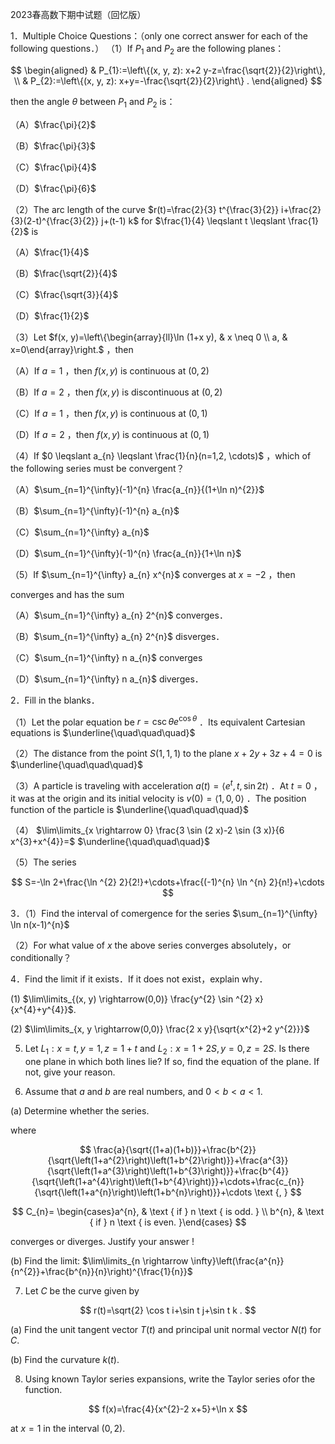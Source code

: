 2023春高数下期中试题（回忆版）

1．Multiple Choice Questions：（only one correct answer for each of the following questions．） （1）If $P_{1}$ and $P_{2}$ are the following planes：

$$
\begin{aligned}
& P_{1}:=\left\{(x, y, z): x+2 y-z=\frac{\sqrt{2}}{2}\right\}, \\
& P_{2}:=\left\{(x, y, z): x+y=-\frac{\sqrt{2}}{2}\right\} .
\end{aligned}
$$

then the angle $\theta$ between $P_{1}$ and $P_{2}$ is：

（A）$\frac{\pi}{2}$

（B）$\frac{\pi}{3}$

（C）$\frac{\pi}{4}$

（D）$\frac{\pi}{6}$

（2）The arc length of the curve $r(t)=\frac{2}{3} t^{\frac{3}{2}} i+\frac{2}{3}(2-t)^{\frac{3}{2}} j+(t-1) k$ for $\frac{1}{4} \leqslant t \leqslant \frac{1}{2}$ is

（A）$\frac{1}{4}$

（B）$\frac{\sqrt{2}}{4}$

（C）$\frac{\sqrt{3}}{4}$

（D）$\frac{1}{2}$

（3）Let $f(x, y)=\left\{\begin{array}{ll}\ln (1+x y), & x \neq 0 \\ a, & x=0\end{array}\right.$ ，then

（A）If $a=1$ ，then $f(x, y)$ is continuous at $(0,2)$

（B）If $a=2$ ，then $f(x, y)$ is discontinuous at $(0,2)$

（C）If $a=1$ ，then $f(x, y)$ is continuous at $(0,1)$

（D）If $a=2$ ，then $f(x, y)$ is continuous at $(0,1)$

（4）If $0 \leqslant a_{n} \leqslant \frac{1}{n}(n=1,2, \cdots)$ ，which of the following series must be convergent？

（A）$\sum_{n=1}^{\infty}(-1)^{n} \frac{a_{n}}{(1+\ln n)^{2}}$

（B）$\sum_{n=1}^{\infty}(-1)^{n} a_{n}$

（C）$\sum_{n=1}^{\infty} a_{n}$

（D）$\sum_{n=1}^{\infty}(-1)^{n} \frac{a_{n}}{1+\ln n}$

（5）If $\sum_{n=1}^{\infty} a_{n} x^{n}$ converges at $x=-2$ ，then

converges and has the sum

（A）$\sum_{n=1}^{\infty} a_{n} 2^{n}$ converges．

（B）$\sum_{n=1}^{\infty} a_{n} 2^{n}$ disverges．

（C）$\sum_{n=1}^{\infty} n a_{n}$ converges

（D）$\sum_{n=1}^{\infty} n a_{n}$ diverges．

2．Fill in the blanks．

（1）Let the polar equation be $r=\csc \theta e^{\cos \theta}$ ．Its equivalent Cartesian equations is $\underline{\quad\quad\quad}$

（2）The distance from the point $S(1,1,1)$ to the plane $x+2 y+3 z+4=0$ is $\underline{\quad\quad\quad}$

（3）A particle is traveling with acceleration $a(t)=\left\langle e^{t}, t, \sin 2 t\right\rangle$ ．At $t=0$ ，it was at the origin and its initial velocity is $v(0)=\langle 1,0,0\rangle$ ．The position function of the particle is $\underline{\quad\quad\quad}$

（4） $\lim\limits_{x \rightarrow 0} \frac{3 \sin (2 x)-2 \sin (3 x)}{6 x^{3}+x^{4}}=$ $\underline{\quad\quad\quad}$

（5）The series

$$
S=-\ln 2+\frac{\ln ^{2} 2}{2!}+\cdots+\frac{(-1)^{n} \ln ^{n} 2}{n!}+\cdots
$$

3．（1）Find the interval of comergence for the series $\sum_{n=1}^{\infty} \ln n(x-1)^{n}$

（2）For what value of $x$ the above series converges absolutely，or conditionally？

4．Find the limit if it exists．If it does not exist，explain why．

(1) $\lim\limits_{(x, y) \rightarrow(0,0)} \frac{y^{2} \sin ^{2} x}{x^{4}+y^{4}}$.

(2) $\lim\limits_{x, y \rightarrow(0,0)} \frac{2 x y}{\sqrt{x^{2}+2 y^{2}}}$

5. Let $L_{1}: x=t, y=1, z=1+t$ and $L_{2}: x=1+2 S, y=0, z=2 S$. Is there one plane in which both lines lie? If so, find the equation of the plane. If not, give your reason.

6. Assume that $a$ and $b$ are real numbers, and $0<b<a<1$.

(a) Determine whether the series.

where

$$
\frac{a}{\sqrt{(1+a)(1+b)}}+\frac{b^{2}}{\sqrt{\left(1+a^{2}\right)\left(1+b^{2}\right)}}+\frac{a^{3}}{\sqrt{\left(1+a^{3}\right)\left(1+b^{3}\right)}}+\frac{b^{4}}{\sqrt{\left(1+a^{4}\right)\left(1+b^{4}\right)}}+\cdots+\frac{c_{n}}{\sqrt{\left(1+a^{n}\right)\left(1+b^{n}\right)}}+\cdots \text {, }
$$

$$
C_{n}= \begin{cases}a^{n}, & \text { if } n \text { is odd. } \\ b^{n}, & \text { if } n \text { is even. }\end{cases}
$$

converges or diverges. Justify your answer !

(b) Find the limit: $\lim\limits_{n \rightarrow \infty}\left(\frac{a^{n}}{n^{2}}+\frac{b^{n}}{n}\right)^{\frac{1}{n}}$

7. Let $C$ be the curve given by

$$
r(t)=\sqrt{2} \cos t i+\sin t j+\sin t k .
$$

(a) Find the unit tangent vector $T(t)$ and principal unit normal vector $N(t)$ for $C$.

(b) Find the curvature $k(t)$.

8. Using known Taylor series expansions, write the Taylor series ofor the function.

$$
f(x)=\frac{4}{x^{2}-2 x+5}+\ln x
$$

at $x=1$ in the interval $(0,2)$.

